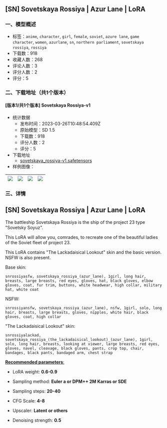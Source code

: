 ## [SN] Sovetskaya Rossiya | Azur Lane | LoRA
### 一、模型概述

- 标签：`anime`, `character`, `girl`, `female`, `soviet`, `azure lane`, `game character`, `women`, `azurlane`, `sn`, `northern parliament`, `sovetskaya rossiya`, `rossiya`
- 下载数：918
- 收藏人数：268
- 评论人数：3
- 评分人数：2
- 评分：5

### 二、下载地址（共1个版本）

#### [版本1/共1个版本] Sovetskaya Rossiya-v1

- 统计数据
  - 发布时间：2023-03-26T10:48:54.409Z
  - 原始模型：SD 1.5
  - 下载数：918
  - 评分人数：2
  - 评分：5
- 下载地址
  - [sovetskaya_rossiya-v1.safetensors](https://civitai.com/api/download/models/29458)
- 样例图像：

| <img src="https://image.civitai.com/xG1nkqKTMzGDvpLrqFT7WA/156445a5-3e1a-403f-6d82-a00b1c934100/width=450/333312.jpeg" /> | <img src="https://image.civitai.com/xG1nkqKTMzGDvpLrqFT7WA/3bdedb28-3b84-4278-95a2-515dd4924200/width=450/333320.jpeg" /> | <img src="https://image.civitai.com/xG1nkqKTMzGDvpLrqFT7WA/b5907423-49de-46e8-7f42-4dc2626abc00/width=450/333319.jpeg" /> | <img src="https://image.civitai.com/xG1nkqKTMzGDvpLrqFT7WA/02b4773b-d237-4235-ff52-1a8eae831c00/width=450/333318.jpeg" /> |
| ---- | ---- | ---- | ---- |


### 三、详情
<h2>[SN] Sovetskaya Rossiya | Azur Lane | LoRA</h2><p>The battleship Sovetskaya Rossiya is the ship of the project 23 type "Sovetsky Soyuz".</p><p>This LoRA will allow you, comrades, to recreate one of the beautiful ladies of the Soviet fleet of project 23.</p><p>This LoRA contains "The Lackadaisical Lookout" skin and the basic version. NSFW is also present.</p><p>Base skin:</p><pre><code>snrossiyasfw, sovetskaya_rossiya_(azur_lane), 1girl, long hair, breasts, large breasts, red eyes, gloves, hat, black gloves, elbow gloves, coat, fur trim, buttons, white headwear, high collar, military hat, white coat</code></pre><p>NSFW:</p><pre><code>snrossiyansfw, sovetskaya_rossiya_(azur_lane), nsfw, 1girl, solo, long hair, breasts, large breasts, gloves, nipples, white hair, black gloves, coat, high collar</code></pre><p>"The Lackadaisical Lookout" skin:</p><pre><code>snrossiyalackad, sovetskaya_rossiya_(the_lackadaisical_lookout)_(azur_lane), 1girl, solo, long hair, breasts, looking at viewer, large breasts, red eyes, gloves, navel, cleavage, black gloves, pants, crop top, chair, bandages, black pants, bandaged arm, chest strap</code></pre><p><strong><u>Recommended parameters</u></strong><u>:</u></p><ul><li><p>LoRA weight: <strong>0.6-0.9</strong></p></li><li><p>Sampling method: <strong>Euler a or DPM++ 2M Karras or SDE</strong></p></li><li><p>Sampling steps: <strong>20-40</strong></p></li><li><p>CFG Scale: <strong>4-8</strong></p></li><li><p>Upscaler: <strong>Latent or others</strong></p></li><li><p>Denoising strength: <strong>0.5</strong></p></li></ul><p></p>